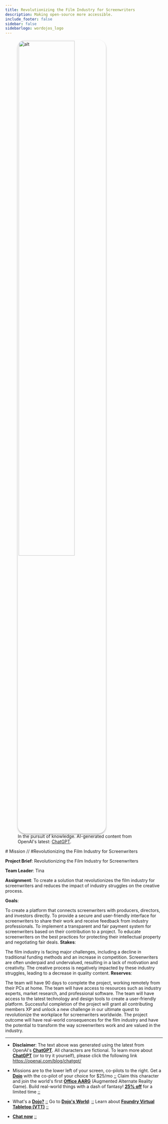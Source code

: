 ```yaml
---
title: Revolutionizing the Film Industry for Screenwriters
description: Making open-source more accessible.
include_footer: false
sidebar: false
sidebarlogo: wordojos_logo
---
```

<figure>
    <img src='/uploads/mechs/Barista.png' style="width: 65%;height: 65%;padding: 3px; box-shadow: 0 3px 5px rgba(0,0,0,.3);border-radius: 25px;overflow: hidden;border: none;" align="middle"; alt='alt'; alt='student in hoody with laptop';/>
    <figcaption>In the pursuit of knowledge.  AI-generated content from OpenAI's latest: <a href="https://openai.com/blog/chatgpt/" >ChatGPT</a>.</figcaption>
</figure>
# Mission // #Revolutionizing the Film Industry for Screenwriters

**Project Brief**: Revolutionizing the Film Industry for Screenwriters

**Team Leader**: Tina

**Assignment**: To create a solution that revolutionizes the film industry for screenwriters and reduces the impact of industry struggles on the creative process.

**Goals**:

To create a platform that connects screenwriters with producers, directors, and investors directly.
To provide a secure and user-friendly interface for screenwriters to share their work and receive feedback from industry professionals.
To implement a transparent and fair payment system for screenwriters based on their contribution to a project.
To educate screenwriters on the best practices for protecting their intellectual property and negotiating fair deals.
**Stakes**:

The film industry is facing major challenges, including a decline in traditional funding methods and an increase in competition.
Screenwriters are often underpaid and undervalued, resulting in a lack of motivation and creativity.
The creative process is negatively impacted by these industry struggles, leading to a decrease in quality content.
**Reserves**:

The team will have 90 days to complete the project, working remotely from their PCs at home.
The team will have access to resources such as industry experts, market research, and professional software.
The team will have access to the latest technology and design tools to create a user-friendly platform.
Successful completion of the project will grant all contributing members XP and unlock a new challenge in our ultimate quest to revolutionize the workplace for screenwriters worldwide. The project outcome will have real-world consequences for the film industry and have the potential to transform the way screenwriters work and are valued in the industry.

---

* **Disclaimer**: The text above was generated using the latest from OpenAI's [**ChatGPT**](https://openai.com/blog/chatgpt/).  All characters are fictional.  To learn more about [**ChatGPT**](https://openai.com/blog/chatgpt/) (or to try it yourself), please click the following link https://openai.com/blog/chatgpt/

* Missions are to the lower left of your screen, co-pilots to the right. Get a [**Dojo**](https://workmates.live/marketplace) with the co-pilot of your choice for $25/mo [::](https://workmates.live/marketplace)  Claim this character and join the world's first [**Office AARG**](https://dojos.world) (Augmented Alternate Reality Game). Build real-world things with a dash of fantasy! [**25% off**](https://blog.workdojos.com/getadojo) for a limited time [::](https://blog.workdojos.com/getadojo) 

* What's a [**Dojo?**](https://workdojos.com) [::](https://workdojos.com)  Go to [**Dojo's World**](https://dojos.world): [::](https://dojos.world)  Learn about [**Foundry Virtual Tabletop (VTT)**](https://foundryvtt.com) [::](https://foundryvtt.com/)

* [**Chat now**](https://chat.workmates.live/channel/support) [::](https://chat.workmates.live/channel/support)